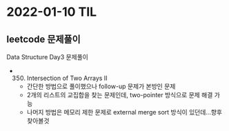 # 2022-01-10 TIL

## leetcode 문제풀이

Data Structure Day3 문제풀이

- 350. Intersection of Two Arrays II
  - 간단한 방법으로 풀이했으나 follow-up 문제가 본방인 문제
  - 2개의 리스트의 교집합을 찾는 문제인데, two-pointer 방식으로 문제 해결 가능
  - 나머지 방법은 메모리 제한 문제로 external merge sort 방식이 있던데...향후 찾아볼것
